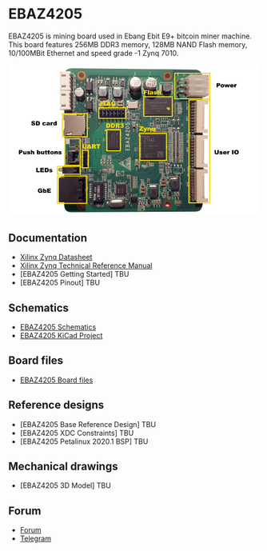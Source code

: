 # EBAZ4205

EBAZ4205 is mining board used in Ebang Ebit E9+ bitcoin miner machine. This board features 256MB DDR3 memory, 128MB NAND Flash memory, 10/100MBit Ethernet and speed grade -1 Zynq 7010.

![EBAZ4205](Documents/ebaz4205.jpg)

## Documentation
- [Xilinx Zynq Datasheet](https://www.xilinx.com/support/documentation/data_sheets/ds187-XC7Z010-XC7Z020-Data-Sheet.pdf)
- [Xilinx Zynq Technical Reference Manual](https://www.xilinx.com/support/documentation/user_guides/ug585-Zynq-7000-TRM.pdf)
- [EBAZ4205 Getting Started] TBU
- [EBAZ4205 Pinout] TBU

## Schematics
- [EBAZ4205 Schematics](Documents/Schematics/ebaz4205_schematic.pdf)
- [EBAZ4205 KiCad Project](https://github.com/xjtuecho/EBAZ4205/tree/master/HW%2Febaz4205%2Fkicad)

## Board files
- [EBAZ4205 Board files](Documents/Board%20files/)

## Reference designs
- [EBAZ4205 Base Reference Design] TBU
- [EBAZ4205 XDC Constraints] TBU
- [EBAZ4205 Petalinux 2020.1 BSP] TBU

## Mechanical drawings
- [EBAZ4205 3D Model] TBU

## Forum
- [Forum](https://github.com/XyleMora/EBAZ4205/discussions)
- [Telegram](https://t.me/EBAZ4205)
